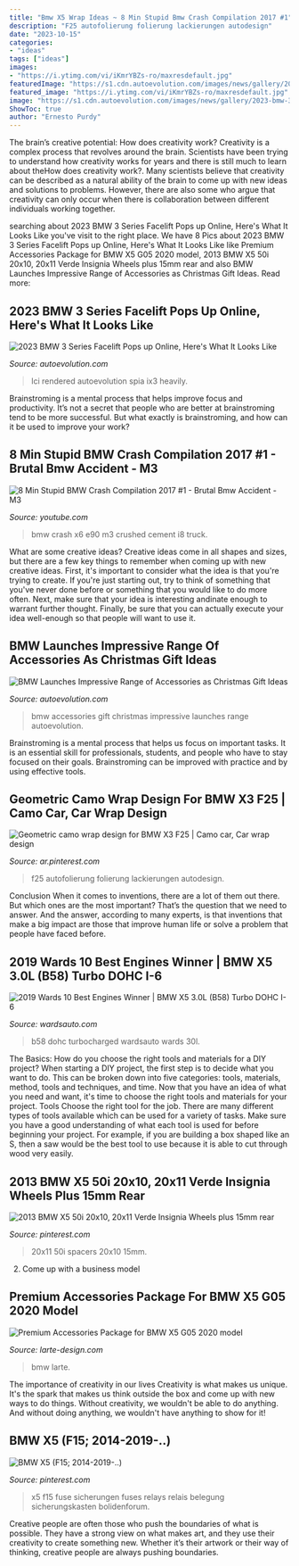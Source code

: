 ```yaml
---
title: "Bmw X5 Wrap Ideas ~ 8 Min Stupid Bmw Crash Compilation 2017 #1"
description: "F25 autofolierung folierung lackierungen autodesign"
date: "2023-10-15"
categories:
- "ideas"
tags: ["ideas"]
images:
- "https://i.ytimg.com/vi/iKmrYBZs-ro/maxresdefault.jpg"
featuredImage: "https://s1.cdn.autoevolution.com/images/news/gallery/2023-bmw-3-series-facelift-leaked-here-s-what-it-looks-like_10.jpg"
featured_image: "https://i.ytimg.com/vi/iKmrYBZs-ro/maxresdefault.jpg"
image: "https://s1.cdn.autoevolution.com/images/news/gallery/2023-bmw-3-series-facelift-leaked-here-s-what-it-looks-like_10.jpg"
ShowToc: true
author: "Ernesto Purdy"
---
```



The brain’s creative potential: How does creativity work?
Creativity is a complex process that revolves around the brain. Scientists have been trying to understand how creativity works for years and there is still much to learn about theHow does creativity work?. Many scientists believe that creativity can be described as a natural ability of the brain to come up with new ideas and solutions to problems. However, there are also some who argue that creativity can only occur when there is collaboration between different individuals working together.

	

		
searching about 2023 BMW 3 Series Facelift Pops up Online, Here&#039;s What It Looks Like you've visit to the right place. We have 8 Pics about 2023 BMW 3 Series Facelift Pops up Online, Here&#039;s What It Looks Like like Premium Accessories Package for BMW X5 G05 2020 model, 2013 BMW X5 50i 20x10, 20x11 Verde Insignia Wheels plus 15mm rear and also BMW Launches Impressive Range of Accessories as Christmas Gift Ideas. Read more:
		
    
## 2023 BMW 3 Series Facelift Pops Up Online, Here&#039;s What It Looks Like

<img loading=lazy src="https://s1.cdn.autoevolution.com/images/news/gallery/2023-bmw-3-series-facelift-leaked-here-s-what-it-looks-like_10.jpg" onerror="this.onerror=null;this.src='https://tse1.mm.bing.net/th?id=OIP.qTUczvd6zcTaOobBtZ_NywHaE8&amp;pid=15.1';" alt="2023 BMW 3 Series Facelift Pops up Online, Here&#039;s What It Looks Like">

_Source: autoevolution.com_

>lci rendered autoevolution spia ix3 heavily. 

	

Brainstroming is a mental process that helps improve focus and productivity. It’s not a secret that people who are better at brainstroming tend to be more successful. But what exactly is brainstroming, and how can it be used to improve your work?

    
## 8 Min Stupid BMW Crash Compilation 2017 #1 - Brutal Bmw Accident - M3

<img loading=lazy src="https://i.ytimg.com/vi/iKmrYBZs-ro/maxresdefault.jpg" onerror="this.onerror=null;this.src='https://tse3.mm.bing.net/th?id=OIP.G_wKqI5zC8JPU8bsNmkMbwHaEK&amp;pid=15.1';" alt="8 Min Stupid BMW Crash Compilation 2017 #1 - Brutal Bmw Accident - M3">

_Source: youtube.com_

>bmw crash x6 e90 m3 crushed cement i8 truck. 

	

What are some creative ideas?
Creative ideas come in all shapes and sizes, but there are a few key things to remember when coming up with new creative ideas. First, it's important to consider what the idea is that you're trying to create. If you're just starting out, try to think of something that you've never done before or something that you would like to do more often. Next, make sure that your idea is interesting andinate enough to warrant further thought. Finally, be sure that you can actually execute your idea well-enough so that people will want to use it.

    
## BMW Launches Impressive Range Of Accessories As Christmas Gift Ideas

<img loading=lazy src="https://s1.cdn.autoevolution.com/images/news/gallery/bmw-launches-impressive-range-of-accessories-as-christmas-gift-ideas-photo-gallery_8.jpg" onerror="this.onerror=null;this.src='https://tse3.mm.bing.net/th?id=OIP.39qKIiBGoO6wf5qtY43XsgHaFA&amp;pid=15.1';" alt="BMW Launches Impressive Range of Accessories as Christmas Gift Ideas">

_Source: autoevolution.com_

>bmw accessories gift christmas impressive launches range autoevolution. 

	

Brainstroming is a mental process that helps us focus on important tasks. It is an essential skill for professionals, students, and people who have to stay focused on their goals. Brainstroming can be improved with practice and by using effective tools.

    
## Geometric Camo Wrap Design For BMW X3 F25 | Camo Car, Car Wrap Design

<img loading=lazy src="https://i.pinimg.com/736x/db/21/44/db2144a76d02c3fd33e4e233cfb0e99c.jpg" onerror="this.onerror=null;this.src='https://tse3.mm.bing.net/th?id=OIP.6V25AUI-SWefW869yzC9PQHaGE&amp;pid=15.1';" alt="Geometric camo wrap design for BMW X3 F25 | Camo car, Car wrap design">

_Source: ar.pinterest.com_

>f25 autofolierung folierung lackierungen autodesign. 

	

Conclusion
When it comes to inventions, there are a lot of them out there. But which ones are the most important? That’s the question that we need to answer. And the answer, according to many experts, is that inventions that make a big impact are those that improve human life or solve a problem that people have faced before.

    
## 2019 Wards 10 Best Engines Winner | BMW X5 3.0L (B58) Turbo DOHC I-6

<img loading=lazy src="https://www.wardsauto.com/sites/wardsauto.com/files/styles/article_featured_retina/public/2019-10BE-box-BMW-X5_1.png?itok=ZtHdF81s" onerror="this.onerror=null;this.src='https://tse4.mm.bing.net/th?id=OIP.hBRFAoV1793W8shrTgJp5QHaD2&amp;pid=15.1';" alt="2019 Wards 10 Best Engines Winner | BMW X5 3.0L (B58) Turbo DOHC I-6">

_Source: wardsauto.com_

>b58 dohc turbocharged wardsauto wards 30l. 

	

The Basics: How do you choose the right tools and materials for a DIY project?
When starting a DIY project, the first step is to decide what you want to do. This can be broken down into five categories: tools, materials, method, tools and techniques, and time. Now that you have an idea of what you need and want, it's time to choose the right tools and materials for your project.
Tools
Choose the right tool for the job. There are many different types of tools available which can be used for a variety of tasks. Make sure you have a good understanding of what each tool is used for before beginning your project. For example, if you are building a box shaped like an S, then a saw would be the best tool to use because it is able to cut through wood very easily.

    
## 2013 BMW X5 50i 20x10, 20x11 Verde Insignia Wheels Plus 15mm Rear

<img loading=lazy src="https://i.pinimg.com/736x/dd/15/10/dd151057d4012fb3a804719f7b9ea98a.jpg" onerror="this.onerror=null;this.src='https://tse2.mm.bing.net/th?id=OIP._T3XGw4nU0iM_M_7mI48MAHaGX&amp;pid=15.1';" alt="2013 BMW X5 50i 20x10, 20x11 Verde Insignia Wheels plus 15mm rear">

_Source: pinterest.com_

>20x11 50i spacers 20x10 15mm. 

	

2. Come up with a business model

    
## Premium Accessories Package For BMW X5 G05 2020 Model

<img loading=lazy src="https://larte-design.com/upload/iblock/ffm/larte-performance-bmw-x5-2200.jpg" onerror="this.onerror=null;this.src='https://tse4.mm.bing.net/th?id=OIP.k-re2jhL_LqKj67RJ0qhRwHaD9&amp;pid=15.1';" alt="Premium Accessories Package for BMW X5 G05 2020 model">

_Source: larte-design.com_

>bmw larte. 

	

The importance of creativity in our lives
Creativity is what makes us unique. It's the spark that makes us think outside the box and come up with new ways to do things. Without creativity, we wouldn't be able to do anything. And without doing anything, we wouldn't have anything to show for it!

    
## BMW X5 (F15; 2014-2019-..)

<img loading=lazy src="https://i.pinimg.com/736x/fb/a3/58/fba358797199a3f34f9aba55a2309a8c.jpg" onerror="this.onerror=null;this.src='https://tse4.mm.bing.net/th?id=OIP.RXkzPRlOsarH6KuGPJtb9AHaD5&amp;pid=15.1';" alt="BMW X5 (F15; 2014-2019-..)">

_Source: pinterest.com_

>x5 f15 fuse sicherungen fuses relays relais belegung sicherungskasten bolidenforum. 

	

Creative people are often those who push the boundaries of what is possible. They have a strong view on what makes art, and they use their creativity to create something new. Whether it’s their artwork or their way of thinking, creative people are always pushing boundaries.


